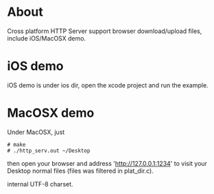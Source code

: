 
# About

Cross platform HTTP Server support browser download/upload files, include iOS/MacOSX demo.

# iOS demo

iOS demo is under ios dir, open the xcode project and run the example.

# MacOSX demo

Under MacOSX, just

```
# make
# ./http_serv.out ~/Desktop
```

then open your browser and address 'http://127.0.0.1:1234' to visit your Desktop normal files (files was filtered in plat_dir.c).

internal UTF-8 charset.
